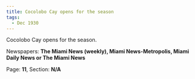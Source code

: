 ```yaml
---  
title: Cocolobo Cay opens for the season  
tags:  
  - Dec 1930  
---  
```

  
Cocolobo Cay opens for the season.  
  
Newspapers: **The Miami News (weekly), Miami News-Metropolis, Miami Daily News or The Miami News**  
  
Page: **11**, Section: **N/A** 
